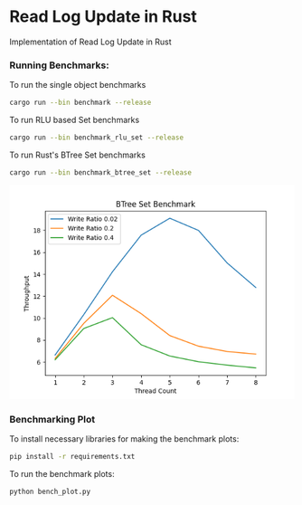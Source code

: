 # Read Log Update in Rust

Implementation of Read Log Update in Rust


### Running Benchmarks:

To run the single object benchmarks

```bash
cargo run --bin benchmark --release
```

To run RLU based Set benchmarks

```bash
cargo run --bin benchmark_rlu_set --release
```


To run Rust's BTree Set benchmarks

```bash
cargo run --bin benchmark_btree_set --release
```


![BTree Set Benchmark](bench_btree.png)

### Benchmarking Plot

To install necessary libraries for making the benchmark plots:

```bash
pip install -r requirements.txt
```

To run the benchmark plots:

```bash
python bench_plot.py
```
